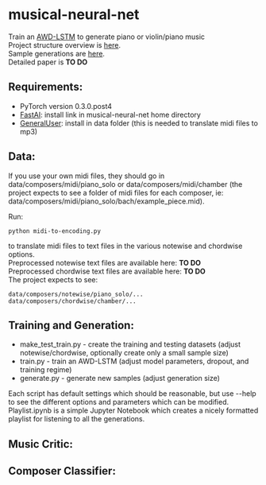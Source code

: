 # musical-neural-net
Train an <a href="https://arxiv.org/pdf/1708.02182.pdf">AWD-LSTM</a> to generate piano or violin/piano music<br>
Project structure overview is <a href="http://christinemcleavey.com/music-generator-project-structure/">here</a>.<br>
Sample generations are <a href="http://christinemcleavey.com/human-or-ai/">here</a>.<br>
Detailed paper is **TO DO** 

<h2>Requirements:</h2>
<ul>
<li>PyTorch version 0.3.0.post4</li>
<li><a href="https://github.com/fastai/fastai">FastAI</a>: install link in musical-neural-net home directory</li>
<li><a href="http://schristiancollins.com/generaluser.php">GeneralUser</a>: install in data folder (this is needed to translate midi files to mp3)</li>
</ul>

<h2>Data:</h2>
If you use your own midi files, they should go in data/composers/midi/piano_solo or data/composers/midi/chamber (the project expects to see a folder of midi files for each composer, ie: data/composers/midi/piano_solo/bach/example_piece.mid). <br>

Run:

```
python midi-to-encoding.py
```

to translate midi files to text files in the various notewise and chordwise options. <br>
Preprocessed notewise text files are available here: **TO DO**<br>
Preprocessed chordwise text files are available here: **TO DO**<br>
The project expects to see: 

```
data/composers/notewise/piano_solo/... 
data/composers/chordwise/chamber/...
```


<h2>Training and Generation:</h2>
<ul>
<li>make_test_train.py - create the training and testing datasets (adjust notewise/chordwise, optionally create only a small sample size)</li>
<li>train.py - train an AWD-LSTM (adjust model parameters, dropout, and training regime)</li>
<li>generate.py - generate new samples (adjust generation size)</li>
</ul>
Each script has default settings which should be reasonable, but use --help to see the different options and parameters which can be modified.<br>
Playlist.ipynb is a simple Jupyter Notebook which creates a nicely formatted playlist for listening to all the generations.
<h2>Music Critic:</h2>
<h2>Composer Classifier:</h2>
